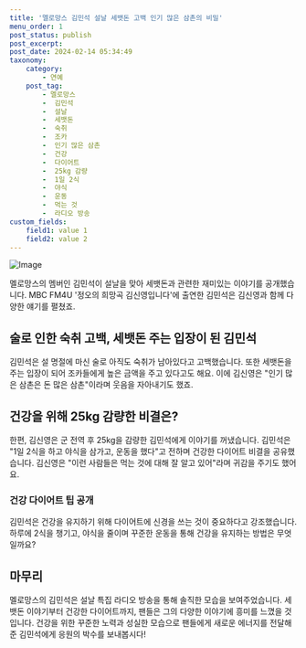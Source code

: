 ```yaml
---
title: '멜로망스 김민석 설날 세뱃돈 고백 인기 많은 삼촌의 비밀'
menu_order: 1
post_status: publish
post_excerpt: 
post_date: 2024-02-14 05:34:49
taxonomy:
    category:
        - 연예
    post_tag:
        - 멜로망스
        -  김민석
        -  설날
        -  세뱃돈
        -  숙취
        -  조카
        -  인기 많은 삼촌
        -  건강
        -  다이어트
        -  25kg 감량
        -  1일 2식
        -  야식
        -  운동
        -  먹는 것
        -  라디오 방송
custom_fields:
    field1: value 1
    field2: value 2
---
```


![Image](https://mimgnews.pstatic.net/image/311/2024/02/13/0001690969_001_20240213133901322.jpg?type=w540)

멜로망스의 멤버인 김민석이 설날을 맞아 세뱃돈과 관련한 재미있는 이야기를 공개했습니다. MBC FM4U '정오의 희망곡 김신영입니다'에 출연한 김민석은 김신영과 함께 다양한 얘기를 펼쳤죠.
## 술로 인한 숙취 고백, 세뱃돈 주는 입장이 된 김민석
김민석은 설 명절에 마신 술로 아직도 숙취가 남아있다고 고백했습니다. 또한 세뱃돈을 주는 입장이 되어 조카들에게 높은 금액을 주고 있다고도 해요. 이에 김신영은 "인기 많은 삼촌은 돈 많은 삼촌"이라며 웃음을 자아내기도 했죠.
## 건강을 위해 25kg 감량한 비결은?
한편, 김신영은 군 전역 후 25kg을 감량한 김민석에게 이야기를 꺼냈습니다. 김민석은 "1일 2식을 하고 야식을 삼가고, 운동을 했다"고 전하며 건강한 다이어트 비결을 공유했습니다. 김신영은 "이런 사람들은 먹는 것에 대해 잘 알고 있어"라며 귀감을 주기도 했어요.
### 건강 다이어트 팁 공개
김민석은 건강을 유지하기 위해 다이어트에 신경을 쓰는 것이 중요하다고 강조했습니다. 하루에 2식을 챙기고, 야식을 줄이며 꾸준한 운동을 통해 건강을 유지하는 방법은 무엇일까요?
## 마무리
멜로망스의 김민석은 설날 특집 라디오 방송을 통해 솔직한 모습을 보여주었습니다. 세뱃돈 이야기부터 건강한 다이어트까지, 팬들은 그의 다양한 이야기에 흥미를 느꼈을 것입니다. 건강을 위한 꾸준한 노력과 성실한 모습으로 팬들에게 새로운 에너지를 전달해준 김민석에게 응원의 박수를 보내봅시다!
